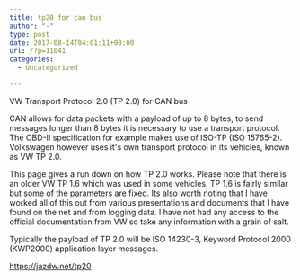 ```yaml
---
title: tp20 for can bus
author: "-"
type: post
date: 2017-08-14T04:01:11+00:00
url: /?p=11041
categories:
  - Uncategorized

---
```

VW Transport Protocol 2.0 (TP 2.0) for CAN bus

CAN allows for data packets with a payload of up to 8 bytes, to send messages longer than 8 bytes it is necessary to use a transport protocol. The OBD-II specification for example makes use of ISO-TP (ISO 15765-2). Volkswagen however uses it's own transport protocol in its vehicles, known as VW TP 2.0.

This page gives a run down on how TP 2.0 works. Please note that there is an older VW TP 1.6 which was used in some vehicles. TP 1.6 is fairly similar but some of the parameters are fixed. Its also worth noting that I have worked all of this out from various presentations and documents that I have found on the net and from logging data. I have not had any access to the official documentation from VW so take any information with a grain of salt.

Typically the payload of TP 2.0 will be ISO 14230-3, Keyword Protocol 2000 (KWP2000) application layer messages.

https://jazdw.net/tp20